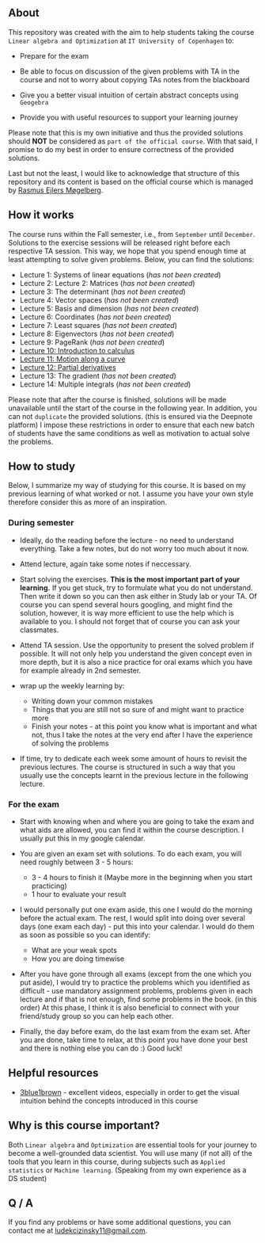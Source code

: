 ## About

This repository was created with the aim to help students taking the course `Linear algebra and Optimization` at `IT University of Copenhagen` to:

- Prepare for the exam

- Be able to focus on discussion of the given problems with TA in the course and not to worry about copying TAs notes from the blackboard

- Give you a better visual intuition of certain abstract concepts using `Geogebra`

- Provide you with useful resources to support your learning journey

Please note that this is my own initiative and thus the provided solutions should **NOT** be considered as `part of the official course`. With that said, I promise to do my best in order to ensure correctness of the provided solutions.

Last but not the least, I would like to acknowledge that structure of this repository and its content is based on the official course which is managed by [Rasmus Ejlers Møgelberg](http://www.itu.dk/~mogel/).

## How it works

The course runs within the Fall semester, i.e., from `September` until `December`. Solutions to the exercise sessions will be released right before each respective TA session. This way, we hope that you spend enough time at least attempting to solve given problems. Below, you can find the solutions:

- Lecture 1: Systems of linear equations (_has not been created_)
- Lecture 2: Lecture 2: Matrices (_has not been created_)
- Lecture 3: The determinant (_has not been created_)
- Lecture 4: Vector spaces (_has not been created_)
- Lecture 5: Basis and dimension (_has not been created_)
- Lecture 6: Coordinates (_has not been created_)
- Lecture 7: Least squares (_has not been created_)
- Lecture 8: Eigenvectors (_has not been created_)
- Lecture 9: PageRank (_has not been created_)
- [Lecture 10: Introduction to calculus](https://deepnote.com/@ludekcizinsky/Lecture-10-Introduction-to-Calculus-sHck_3c4Tcqzgrj2i7SpWw)
- [Lecture 11: Motion along a curve](https://deepnote.com/@ludekcizinsky/Lecture-11-Motion-along-a-curve-fa0E8YWMQHqYq_YpxTNJNQ)
- [Lecture 12: Partial derivatives](https://deepnote.com/@ludekcizinsky/Lecture-12-Partial-derivatives-L_zbQhktT9KLNxrezfmZDw)
- Lecture 13: The gradient (_has not been created_)
- Lecture 14: Multiple integrals (_has not been created_)

Please note that after the course is finished, solutions will be made unavailable until the start of the course in the following year. In addition, you can not `duplicate` the provided solutions. (this is ensured via the Deepnote platform) I impose these restrictions in order to ensure that each new batch of students have the same conditions as well as motivation to actual solve the problems.

## How to study

Below, I summarize my way of studying for this course. It is based on my previous learning of what worked or not. I assume you have your own style therefore consider this as more of an inspiration.

### During semester

- Ideally, do the reading before the lecture - no need to understand everything. Take a few notes, but do not worry too much about it now.
- Attend lecture, again take some notes if neccessary.
- Start solving the exercises. **This is the most important part of your learning.** If you get stuck, try to formulate what you do not understand. Then write it down so you can then ask either in Study lab or your TA. Of course you can spend several hours googling, and might find the solution, however, it is way more efficient to use the help which is available to you. I should not forget that of course you can ask your classmates.
- Attend TA session. Use the opportunity to present the solved problem if possible. It will not only help you understand the given concept even in more depth, but it is also a nice practice for oral exams which you have for example already in 2nd semester.
- wrap up the weekly learning by:

  - Writing down your common mistakes
  - Things that you are still not so sure of and might want to practice more
  - Finish your notes - at this point you know what is important and what not, thus I take the notes at the very end after I have the experience of solving the problems

- If time, try to dedicate each week some amount of hours to revisit the previous lectures. The course is structured in such a way that you usually use the concepts learnt in the previous lecture in the following lecture.

### For the exam

- Start with knowing when and where you are going to take the exam and what aids are allowed, you can find it within the course description. I usually put this in my google calendar.

- You are given an exam set with solutions. To do each exam, you will need roughly between 3 - 5 hours:

  - 3 - 4 hours to finish it (Maybe more in the beginning when you start practicing)
  - 1 hour to evaluate your result

- I would personally put one exam aside, this one I would do the morning before the actual exam. The rest, I would split into doing over several days (one exam each day) - put this into your calendar. I would do them as soon as possible so you can identify:

  - What are your weak spots
  - How you are doing timewise

- After you have gone through all exams (except from the one which you put aside), I would try to practice the problems which you identified as difficult - use mandatory assignment problems, problems given in each lecture and if that is not enough, find some problems in the book. (in this order) At this phase, I think it is also beneficial to connect with your friend/study group so you can help each other.

- Finally, the day before exam, do the last exam from the exam set. After you are done, take time to relax, at this point you have done your best and there is nothing else you can do :) Good luck!

## Helpful resources

- [3blue1brown](https://www.3blue1brown.com/#lessons) - excellent videos, especially in order to get the visual intuition behind the concepts introduced in this course

## Why is this course important?

Both `Linear algebra` and `Optimization` are essential tools for your journey to become a well-grounded data scientist. You will use many (if not all) of the tools that you learn in this course, during subjects such as `Applied statistics` or `Machine learning`. (Speaking from my own experience as a DS student)

## Q / A

If you find any problems or have some additional questions, you can contact me at ludekcizinsky11@gmail.com.
